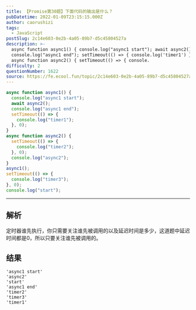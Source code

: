 ```yaml
---
title: 【Promise第30题】下面代码的输出是什么？
pubDatetime: 2022-01-09T23:15:15.000Z
author: caorushizi
tags:
  - JavaScript
postSlug: 2c14e603-0e2b-4a05-89b7-d5c45804527a
description: >-
  async function async1() { console.log("async1 start"); await async2();
  console.log("async1 end"); setTimeout(() => { console.log('timer1') }, 0) }
  async function async2() { setTimeout(() => { console.
difficulty: 2
questionNumber: 1622
source: https://fe.ecool.fun/topic/2c14e603-0e2b-4a05-89b7-d5c45804527a
---
```


```js
async function async1() {
  console.log("async1 start");
  await async2();
  console.log("async1 end");
  setTimeout(() => {
    console.log("timer1");
  }, 0);
}
async function async2() {
  setTimeout(() => {
    console.log("timer2");
  }, 0);
  console.log("async2");
}
async1();
setTimeout(() => {
  console.log("timer3");
}, 0);
console.log("start");
```

---

## 解析

定时器谁先执行，你只需要关注谁先被调用的以及延迟时间是多少，这道题中延迟时间都是0，所以只要关注谁先被调用的。

## 结果

```
'async1 start'
'async2'
'start'
'async1 end'
'timer2'
'timer3'
'timer1'
```
